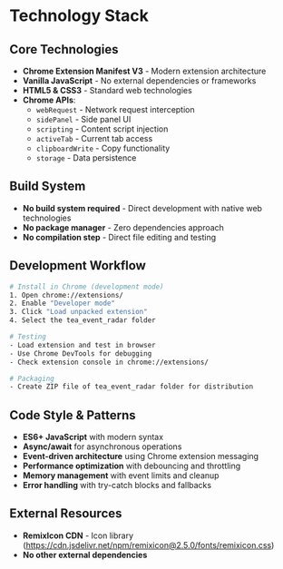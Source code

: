 # Technology Stack

## Core Technologies
- **Chrome Extension Manifest V3** - Modern extension architecture
- **Vanilla JavaScript** - No external dependencies or frameworks
- **HTML5 & CSS3** - Standard web technologies
- **Chrome APIs**:
  - `webRequest` - Network request interception
  - `sidePanel` - Side panel UI
  - `scripting` - Content script injection
  - `activeTab` - Current tab access
  - `clipboardWrite` - Copy functionality
  - `storage` - Data persistence

## Build System
- **No build system required** - Direct development with native web technologies
- **No package manager** - Zero dependencies approach
- **No compilation step** - Direct file editing and testing

## Development Workflow
```bash
# Install in Chrome (development mode)
1. Open chrome://extensions/
2. Enable "Developer mode"
3. Click "Load unpacked extension"
4. Select the tea_event_radar folder

# Testing
- Load extension and test in browser
- Use Chrome DevTools for debugging
- Check extension console in chrome://extensions/

# Packaging
- Create ZIP file of tea_event_radar folder for distribution
```

## Code Style & Patterns
- **ES6+ JavaScript** with modern syntax
- **Async/await** for asynchronous operations
- **Event-driven architecture** using Chrome extension messaging
- **Performance optimization** with debouncing and throttling
- **Memory management** with event limits and cleanup
- **Error handling** with try-catch blocks and fallbacks

## External Resources
- **RemixIcon CDN** - Icon library (https://cdn.jsdelivr.net/npm/remixicon@2.5.0/fonts/remixicon.css)
- **No other external dependencies**
